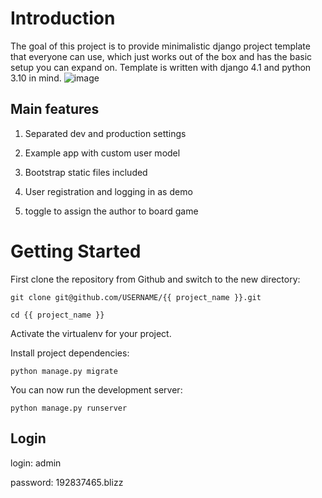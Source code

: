 # Introduction
The goal of this project is to provide minimalistic django project template that everyone can use, which just works out of the box and has the basic setup you can expand on.
Template is written with django 4.1 and python 3.10 in mind.
![image](https://github.com/ladno338/Board_games_shop/assets/87599383/51347bc9-5dd8-45c2-9490-be7836e96bcf)

## Main features
1. Separated dev and production settings

2. Example app with custom user model

3. Bootstrap static files included

4. User registration and logging in as demo

5. toggle to assign the author to board game
# Getting Started
First clone the repository from Github and switch to the new directory:
```
git clone git@github.com/USERNAME/{{ project_name }}.git
```
```
cd {{ project_name }}
```
Activate the virtualenv for your project.

Install project dependencies:
```
python manage.py migrate
```
You can now run the development server:
```
python manage.py runserver
```
## Login
login: admin

password: 192837465.blizz

